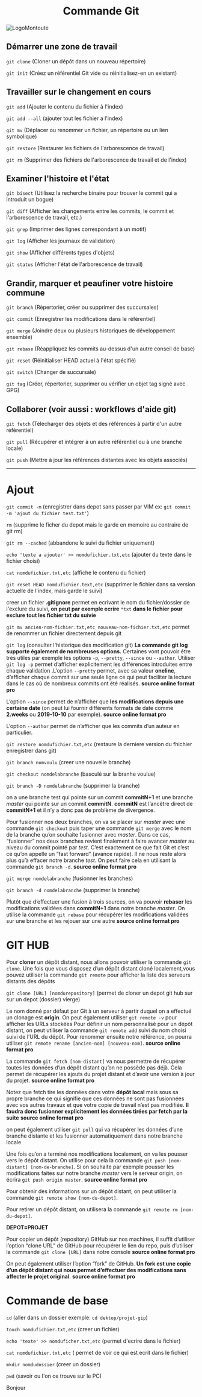  
<h1 style="text-align: center;">Commande Git</h1>

 ![LogoMontoute](https://www.cjoint.com/doc/22_12/LLbnfAjI0Ec_Frame-1-3-.png)

## Démarrer une zone de travail

 `git clone` (Cloner un dépôt dans un nouveau répertoire)

`git init` (Créez un référentiel Git vide ou réinitialisez-en un existant)

## Travailler sur le changement en cours 

`git add` (Ajouter le contenu du fichier à l'index)

`git add --all` (ajouter tout les fichier a l'index)

`git mv` (Déplacer ou renommer un fichier, un répertoire ou un lien symbolique)

`git restore` (Restaurer les fichiers de l'arborescence de travail)

`git rm` (Supprimer des fichiers de l'arborescence de travail et de l'index)

## Examiner l'histoire et l'état


`git bisect` (Utilisez la recherche binaire pour trouver le commit qui a introduit un bogue)

`git diff` (Afficher les changements entre les commits, le commit et l'arborescence de travail, etc.)

`git grep` (Imprimer des lignes correspondant à un motif)

`git log` (Afficher les journaux de validation)

`git show` (Afficher différents types d'objets)

`git status` (Afficher l'état de l'arborescence de travail)

## Grandir, marquer et peaufiner votre histoire commune

`git branch` (Répertorier, créer ou supprimer des succursales)

`git commit` (Enregistrer les modifications dans le référentiel)

`git merge` (Joindre deux ou plusieurs historiques de développement ensemble)

`git rebase` (Réappliquez les commits au-dessus d'un autre conseil de base)

`git reset` (Réinitialiser HEAD actuel à l'état spécifié)

`git switch` (Changer de succursale)

`git tag` (Créer, répertorier, supprimer ou vérifier un objet tag signé avec GPG)


## Collaborer (voir aussi : workflows d'aide git)

`git fetch` (Télécharger des objets et des références à partir d'un autre référentiel)

`git pull` (Récupérer et intégrer à un autre référentiel ou à une branche locale)

`git push` (Mettre à jour les références distantes avec les objets associés)






_____________________________________________________________________________________________________________________






# Ajout



`git commit -m` (enregistrer dans depot sans passer par VIM ex: `git commit -m 'ajout du fichier test.txt'`)

`rm` (supprime le ficher du depot mais le garde en memoire au contraire de git rm)

`git rm --cached` (abbandone le suivi du fichier uniquement)

`echo 'texte a ajouter' >> nomdufichier.txt,etc` (ajouter du texte dans le fichier choisi)

`cat nomdufichier.txt,etc` (affiche le contenu du fichier)

`git reset HEAD nomdufichier.text,etc` (supprimer le fichier dans sa version actuelle de l'index, mais garde le suivi)

creer un fichier **.gitignore** permet en ecrivant le nom du fichier/dossier de l'exclure du suivi, **on peut par exemple ecrire** `*txt` **dans le fichier pour exclure tout les fichier txt du suivie**

`git mv ancien-nom-fichier.txt,etc nouveau-nom-fichier.txt,etc` permet de renommer un fichier directement depuis git



`git log` (consulter l'historique des modification git) **La commande git log supporte également de nombreuses options.** Certaines vont pouvoir être très utiles par exemple les options `-p`, `--pretty`, `--since` ou `--author`.
Utiliser `git log -p` permet d’afficher explicitement les différences introduites entre chaque validation .L’option `--pretty` permet, avec sa valeur **oneline**, d’afficher chaque commit sur une seule ligne ce qui peut faciliter la lecture dans le cas où de nombreux commits ont été réalisés. **source online format pro**


L’option `--since` permet de n’afficher que **les modifications depuis une certaine date** (on peut lui fournir différents formats de date comme **2.weeks** ou **2019-10-10** par exemple). **source online format pro**

L’option `--author` permet de n’afficher que les commits d’un auteur en particulier.



`git restore nomdufichier.txt,etc` (restaure la derniere version du fhichier enregistrer dans git)

`git branch nomvoulu` (creer une nouvelle branche)

`git checkout nomdelabranche` (basculé sur la branhe voulue)

`git branch -D nomdelabranche` (supprimer la branche)

 on a une branche test qui pointe sur un commit **commitN+1** et une branche *master* qui pointe sur un commit **commitN**. **commitN** est l’ancêtre direct de **commitN+1** et il n’y a donc pas de problème de divergence.

Pour fusionner nos deux branches, on va se placer sur *master* avec une commande `git checkout` puis taper une commande `git merge` avec le nom de la branche qu’on souhaite fusionner avec *master*.
Dans ce cas, “fusionner” nos deux branches revient finalement à faire avancer *master* au niveau du commit pointé par *test*. C’est exactement ce que fait Git et c’est ce qu’on appelle un “fast forward” (avance rapide).
Il ne nous reste alors plus qu’à effacer notre branche *test*. On peut faire cela en utilisant la commande `git branch -d`. **source online format pro**

`git merge nomdelabranche` (fusionner les branches)

`git branch -d nomdelabranche` (supprimer la branche)

Plutôt que d’effectuer une fusion à trois sources, on va pouvoir **rebaser** les modifications validées dans **commitN+1** dans notre branche *master*. On utilise la commande `git rebase` pour récupérer les modifications validées sur une branche et les rejouer sur une autre **source online format pro**

# GIT HUB

Pour **cloner** un dépôt distant, nous allons pouvoir utiliser la commande `git clone`. Une fois que vous disposez d’un dépôt distant cloné localement,vous pouvez utiliser la commande `git remote` pour afficher la liste des serveurs distants des dépôts

`git clone [URL] [nomdurepository]` (permet de cloner un depot git hub sur sur un depot (dossier) vierge)

Le nom donné par défaut par Git à un serveur à partir duquel on a effectué un clonage est **origin**.
 On peut également utiliser `git remote -v` pour afficher les URLs stockées
Pour définir un nom personnalisé pour un dépôt distant, on peut utiliser la commande `git remote add` suivi du nom choisi suivi de l’URL du dépôt.
Pour renommer ensuite notre référence, on pourra utiliser `git remote rename [ancien-nom] [nouveau-nom]`. **source online format pro**

La commande `git fetch [nom-distant]` va nous permettre de récupérer toutes les données d’un dépôt distant qu’on ne possède pas déjà.
Cela permet de récupérer les ajouts du projet distant et d’avoir une version à jour du projet. **source online format pro**

Notez que fetch tire les données dans votre **dépôt local** mais sous sa propre branche ce qui signifie que ces données ne sont pas fusionnées avec vos autres travaux et que votre copie de travail n’est pas modifiée. 
**Il faudra donc fusionner explicitement les données tirées par fetch par la suite**  **source online format pro**

on peut également utiliser `git pull` qui va récupérer les données d’une branche distante et les fusionner automatiquement dans notre branche locale

Une fois qu’on a terminé nos modifications localement, on va les pousser vers le dépôt distant. On utilise pour cela la commande `git push [nom-distant] [nom-de-branche]`. 
Si on souhaite par exemple pousser les modifications faites sur notre branche *master* vers le serveur origin, on écrira `git push origin master`. **source online format pro**

Pour obtenir des informations sur un dépôt distant, on peut utiliser la commande `git remote show [nom-du-depot]`.

Pour retirer un dépôt distant, on utilisera la commande `git remote rm [nom-du-depot]`.


**DEPOT=PROJET** 

Pour copier un dépôt (repository) GitHub sur nos machines, il suffit d’utiliser l’option “clone URL” de GitHub pour récupérer le lien du repo, puis d’utiliser la commande `git clone [URL]` dans notre console **source online format pro**

On peut également utiliser l’option “fork” de GitHub. **Un fork est une copie d’un dépôt distant qui nous permet d’effectuer des modifications sans affecter le projet original**. **source online format pro**



# Commande de base



`cd` (aller dans un dossier exemple: `cd dektop/projet-gip`)

`touch nomdufichier.txt,etc` (creer un fichier)

`echo 'texte' >> nomduficher.txt,etc` (permet d'ecrire dans le fichier)

`cat nomdufichier.txt,etc` ( permet de voir ce qui est ecrit dans le fichier)

`mkdir nomdudossier` (creer un dossier)

`pwd` (savoir ou l'on ce trouve sur le PC)

Bonjour 